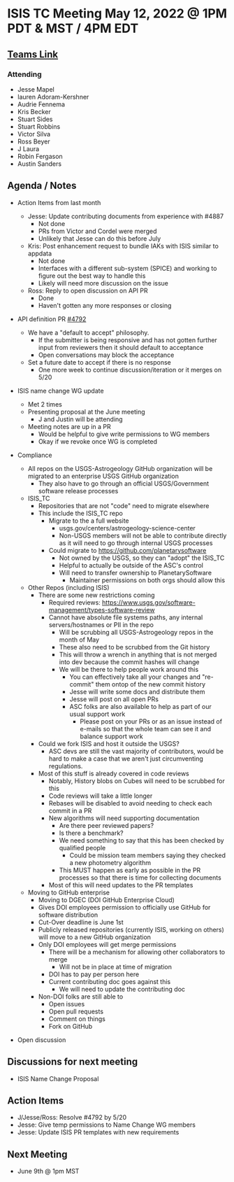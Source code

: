 # ISIS TC Meeting May 12, 2022 @ 1PM PDT & MST / 4PM EDT

## [Teams Link](https://teams.microsoft.com/dl/launcher/launcher.html?url=%2f_%23%2fl%2fmeetup-join%2f19%3ameeting_YWRkZjdiMGUtZWJlOC00OWMzLThlMTItZTk0Y2MyM2E1MWE0%40thread.v2%2f0%3fcontext%3d%257b%2522Tid%2522%253a%25220693b5ba-4b18-4d7b-9341-f32f400a5494%2522%252c%2522Oid%2522%253a%2522c27c6e98-e45a-45ff-aea5-7f10d6fe67c1%2522%257d%26anon%3dtrue&type=meetup-join&deeplinkId=e54b3969-3c7f-4efb-9cad-ee99cf639f86&directDl=true&msLaunch=true&enableMobilePage=true&suppressPrompt=true)

### Attending

- Jesse Mapel
- lauren Adoram-Kershner
- Audrie Fennema
- Kris Becker
- Stuart Sides
- Stuart Robbins
- Victor Silva
- Ross Beyer
- J Laura
- Robin Fergason
- Austin Sanders

## Agenda / Notes

- Action Items from last month
  - Jesse: Update contributing documents from experience with #4887
    - Not done
    - PRs from Victor and Cordel were merged
    - Unlikely that Jesse can do this before July
  - Kris: Post enhancement request to bundle IAKs with ISIS similar to appdata
    - Not done
    - Interfaces with a different sub-system (SPICE) and working to figure out the best way to handle this
    - Likely will need more discussion on the issue
  - Ross: Reply to open discussion on API PR
    - Done
    - Haven't gotten any more responses or closing

- API definition PR [#4792](https://github.com/USGS-Astrogeology/ISIS3/pull/4792)
  - We have a "default to accept" philosophy.
    - If the submitter is being responsive and has not gotten further input from reviewers then it should default to acceptance
    - Open conversations may block the acceptance
  - Set a future date to accept if there is no response
    - One more week to continue discussion/iteration or it merges on 5/20
- ISIS name change WG update
  - Met 2 times
  - Presenting proposal at the June meeting
    - J and Justin will be attending
  - Meeting notes are up in a PR
    - Would be helpful to give write permissions to WG members
    - Okay if we revoke once WG is completed
- Compliance
  - All repos on the USGS-Astrogeology GitHub organization will be migrated to an enterprise USGS GitHub organization
    - They also have to go through an official USGS/Government software release processes
  - ISIS_TC
    - Repositories that are not "code" need to migrate elsewhere
    - This include the ISIS_TC repo
      - Migrate to the a full website
        - usgs.gov/centers/astrogeology-science-center
        - Non-USGS members will not be able to contribute directly as it will need to go through internal USGS processes
      - Could migrate to https://github.com/planetarysoftware
        - Not owned by the USGS, so they can "adopt" the ISIS_TC
        - Helpful to actually be outside of the ASC's control
        - Will need to transfer ownership to PlanetarySoftware
          - Maintainer permissions on both orgs should allow this
  - Other Repos (including ISIS)
    - There are some new restrictions coming
      - Required reviews: https://www.usgs.gov/software-management/types-software-review
      - Cannot have absolute file systems paths, any internal servers/hostnames or PII in the repo
        - Will be scrubbing all USGS-Astrogeology repos in the month of May
        - These also need to be scrubbed from the Git history
        - This will throw a wrench in anything that is not merged into dev because the commit hashes will change
        - We will be there to help people work around this
          - You can effectively take all your changes and "re-commit" them ontop of the new commit history
          - Jesse will write some docs and distribute them
          - Jesse will post on all open PRs
          - ASC folks are also available to help as part of our usual support work
            - Please post on your PRs or as an issue instead of e-mails so that the whole team can see it and balance support work
    - Could we fork ISIS and host it outside the USGS?
      - ASC devs are still the vast majority of contributors, would be hard to make a case that we aren't just circumventing regulations.
    - Most of this stuff is already covered in code reviews
      - Notably, History blobs on Cubes will need to be scrubbed for this
      - Code reviews will take a little longer
      - Rebases will be disabled to avoid needing to check each commit in a PR
      - New algorithms will need supporting documentation
        - Are there peer reviewed papers?
        - Is there a benchmark?
        - We need something to say that this has been checked by qualified people
          - Could be mission team members saying they checked a new photometry algorithm
        - This MUST happen as early as possible in the PR processes so that there is time for collecting documents
      - Most of this will need updates to the PR templates
  - Moving to GitHub enterprise
    - Moving to DGEC (DOI GitHub Enterprise Cloud)
    - Gives DOI employees permission to officially use GitHub for software distribution
    - Cut-Over deadline is June 1st
    - Publicly released repositories (currently ISIS, working on others) will move to a new GitHub organization
    - Only DOI employees will get merge permissions
      - There will be a mechanism for allowing other collaborators to merge
        - Will not be in place at time of migration
      - DOI has to pay per person here
      - Current contributing doc goes against this
        - We will need to update the contributing doc
    - Non-DOI folks are still able to
      - Open issues
      - Open pull requests
      - Comment on things
      - Fork on GitHub

- Open discussion


## Discussions for next meeting

- ISIS Name Change Proposal

## Action Items

- J/Jesse/Ross: Resolve #4792 by 5/20
- Jesse: Give temp permissions to Name Change WG members
- Jesse: Update ISIS PR templates with new requirements

## Next Meeting

- June 9th @ 1pm MST
